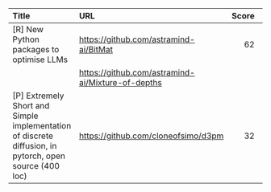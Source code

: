 | Title                                                                                                  | URL                                               |   Score | Date                |
|:-------------------------------------------------------------------------------------------------------|:--------------------------------------------------|--------:|:--------------------|
| [R] New Python packages to optimise LLMs                                                               | https://github.com/astramind-ai/BitMat            |      62 | 2024-04-13 10:10:13 |
|                                                                                                        | https://github.com/astramind-ai/Mixture-of-depths |         |                     |
| [P] Extremely Short and Simple implementation of discrete diffusion, in pytorch, open source (400 loc) | https://github.com/cloneofsimo/d3pm               |      32 | 2024-04-14 09:49:52 |